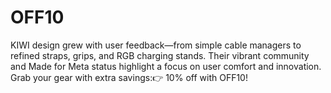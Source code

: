 # OFF10
KIWI design grew with user feedback—from simple cable managers to refined straps, grips, and RGB charging stands. Their vibrant community and Made for Meta status highlight a focus on user comfort and innovation. Grab your gear with extra savings:👉 10% off with OFF10!
